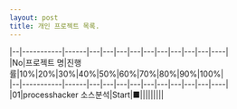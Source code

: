 ```yaml
---
layout: post
title: 개인 프로젝트 목록.
---
```



|--|-----------|------|---|---|---|---|---|---|---|---|---|----|  
|No|프로젝트 명|진행률|10%|20%|30%|40%|50%|60%|70%|80%|90%|100%|  
|--|-----------|------|---|---|---|---|---|---|---|---|---|----|  
|01|processhacker 소스분석|Start|■|||||||||    
